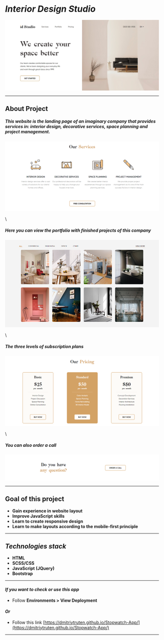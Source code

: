 # _Interior Design Studio_


![thumbnail](images/thumbnail-img.jpg)

---

## About Project

##### This website is the landing page of an imaginary company that provides services in: interior design, decorative services, space planning and project management.

![thumbnail](images/services-img.png)

\

##### Here you can view the portfolio with finished projects of this company

![thumbnail](images/portfolio-img.png)

\

##### The three levels of subscription plans

![thumbnail](images/pricing-img.png)

\

##### You can also order a call

![thumbnail](images/question-img.png)

---

## Goal of this project

- **Gain experience in website layout**
- **Improve JavaScript skills**
- **Learn to create responsive design**
- **Learn to make layouts according to the mobile-first principle**

---

## _Technologies stack_

- **HTML**
- **SCSS/CSS**
- **JavaScript (JQuery)**
- **Bootstrap**

---

#### _If you want to check or use this app_

- Follow **Environments > View Deployment**

#### _Or_

- Follow this link [https://dmitriytruten.github.io/Stopwatch-App/](https://dmitriytruten.github.io/Stopwatch-App/)

---
